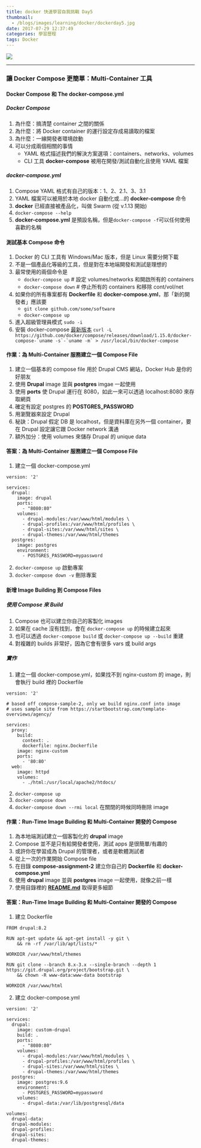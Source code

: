 ```yaml
---
title: docker 快速學習自我挑戰 Day5
thumbnail:
  - /blogs/images/learning/docker/dockerday5.jpg
date: 2017-07-29 12:37:49
categories: 學習歷程
tags: Docker
---
```

<img src="/blogs/images/learning/docker/dockerday5.jpg">

***
### 讓 Docker Compose 更簡單：Multi-Container 工具
#### Docker Compose 和 The docker-compose.yml
##### Docker Compose
1. 為什麼：搞清楚 container 之間的關係
2. 為什麼：將 Docker container 的運行設定存成易讀取的檔案
3. 為什麼：一線開發者環境啟動
4. 可以分成兩個相關的事情
    - YAML 格式描述我們的解決方案選項：containers、networks、volumes
    - CLI 工具 **docker-compose** 被用在開發/測試自動化且使用 YAML 檔案
##### docker-compose.yml
1. Compose YAML 格式有自己的版本：1、2、2.1、3、3.1
2. YAML 檔案可以被用於本地 docker 自動化或...的 **docker-compose** 命令
3. **docker** 已經直接被產品化，叫做 Swarm (從 v.1.13 開始)
4. `docker-compose --help`
5. **docker-compose.yml** 是預設名稱，但是`docker-compose -f`可以任何使用喜歡的名稱
#### 測試基本 Compose 命令
1. Docker 的 CLI 工具有 Windows/Mac 版本，但是 Linux 需要分開下載
2. 不是一個產品化等級的工具，但是對在本地端開發和測試是理想的
3. 最常使用的兩個命令是
    - `docker-compose up` # 設定 volumes/networks 和開啟所有的 containers
    - `docker-compose down` # 停止所有的 containers 和移除 cont/vol/net
4. 如果你的所有專案都有 **Dockerfile** 和 **docker-compose.yml**，那「新的開發者」應該要
    - `git clone github.com/some/software`
    - `docker-compose up`
5. 進入超級管理員模式 `sudo -i`
6. 安裝 docker-compose [最新版本](https://github.com/docker/compose/releases) ``curl -L https://github.com/docker/compose/releases/download/1.15.0/docker-compose-`uname -s`-`uname -m` > /usr/local/bin/docker-compose``
#### 作業：為 Multi-Container 服務建立一個 Compose File
1. 建立一個基本的 compose file 用於 Drupal CMS 網站，Docker Hub 是你的好朋友
2. 使用 **Drupal** image 並與 **postgres** imgae 一起使用
3. 使用 **ports** 使 Drupal 運行在 8080，如此一來可以透過 localhost:8080 來存取網頁
4. 確定有設定 postgres 的 **POSTGRES_PASSWORD**
5. 用瀏覽器來設定 Drupal
6. 秘訣：Drupal 假定 DB 是 localhost，但是資料庫在另外一個 container，要在 Drupal 設定讓它跟 Docker network 溝通
7. 額外加分：使用 volumes 來儲存 Drupal 的 unique data
#### 答案：為 Multi-Container 服務建立一個 Compose File
1. 建立一個 docker-compose.yml
```
version: '2'

services:
  drupal:
    image: drupal
    ports:
      - "8080:80"
    volumes:
      - drupal-modules:/var/www/html/modules \
      - drupal-profiles:/var/www/html/profiles \
      - drupal-sites:/var/www/html/sites \
      - drupal-themes:/var/www/html/themes
  postgres:
    image: postgres
    environment:
      - POSTGRES_PASSWORD=mypassword
```
2. `docker-compose up` 啟動專案
3. `docker-compose down -v` 刪除專案
#### 新增 Image Building 到 Compose Files
##### 使用 Compose 來 Build
1. Compose 也可以建立你自己的客製化 images
2. 如果在 cache 沒有找到，會在 `docker-compose up` 的時候建立起來
3. 也可以透過 `docker-compose build` 或 `docker-compose up --build` 重建 
4. 對複雜的 builds 非常好，因為它會有很多 vars 或 build args
##### 實作
1. 建立一個 docker-compose.yml，如果找不到 nginx-custom 的 image，則會執行 build 裡的 Dockerfile
```
version: '2'

# based off compose-sample-2, only we build nginx.conf into image
# uses sample site from https://startbootstrap.com/template-overviews/agency/

services:
  proxy:
    build:
      context: .
      dockerfile: nginx.Dockerfile
    image: nginx-custom
    ports:
      - '80:80'
  web:
    image: httpd
    volumes:
      - ./html:/usr/local/apache2/htdocs/
```
2. `docker-compose up`
3. `docker-compose down`
4. `docker-compose down --rmi local` 在關閉的時候同時刪除 image
#### 作業：Run-Time Image Building 和 Multi-Container 開發的 Compose
1. 為本地端測試建立一個客製化的 **drupal** image
2. Compose 並不是只有給開發者使用，測試 apps 是很簡單/有趣的
3. 或許你在學習成為 Drupal 的管理者，或者是軟體測試者
4. 從上一次的作業開始 Compose file
5. 在目錄 **compose-assignment-2** 建立你自己的 **Dockerfile** 和 **docker-compose.yml**
6. 使用 **drupal** image 並與 **postgres** image 一起使用，就像之前一樣
7. 使用目錄裡的 [**README.md**](https://github.com/BretFisher/udemy-docker-mastery/tree/master/compose-assignment-2) 取得更多細節
#### 答案：Run-Time Image Building 和 Multi-Container 開發的 Compose
1. 建立 Dockerfile
```
FROM drupal:8.2

RUN apt-get update && apt-get install -y git \
    && rm -rf /var/lib/apt/lists/*

WORKDIR /var/www/html/themes

RUN git clone --branch 8.x-3.x --single-branch --depth 1 https://git.drupal.org/project/bootstrap.git \
    && chown -R www-data:www-data bootstrap

WORKDIR /var/www/html
```
2. 建立 docker-compose.yml
```
version: '2'

services:
  drupal:
    image: custom-drupal
    build: .
    ports:
      - "8080:80"
    volumes:
      - drupal-modules:/var/www/html/modules \
      - drupal-profiles:/var/www/html/profiles \
      - drupal-sites:/var/www/html/sites \
      - drupal-themes:/var/www/html/themes
  postgres:
    image: postgres:9.6
    environment:
      - POSTGRES_PASSWORD=mypassword
    volumes:
      - drupal-data:/var/lib/postgresql/data

volumes:
  drupal-data:
  drupal-modules:
  drupal-profiles:
  drupal-sites:
  drupal-themes:
```




